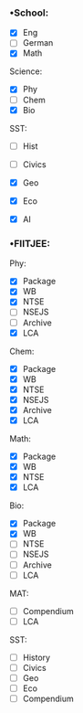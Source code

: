 ### •School:
- [x] Eng
- [ ] German
- [x] Math

Science:
- [x] Phy
- [ ] Chem
- [x] Bio

SST:
- [ ] Hist
- [ ] Civics
- [x] Geo
- [x] Eco

- [x] AI

### •FIITJEE:
Phy:
- [x] Package
- [x] WB
- [x] NTSE
- [ ] NSEJS
- [ ] Archive
- [x] LCA

Chem:
- [x] Package
- [x] WB
- [x] NTSE
- [x] NSEJS
- [x] Archive
- [x] LCA

Math:
- [x] Package
- [x] WB
- [x] NTSE
- [x] LCA

Bio:
- [x] Package
- [x] WB
- [ ] NTSE
- [ ] NSEJS
- [ ] Archive
- [ ] LCA

MAT:
- [ ] Compendium
- [ ] LCA

SST:
- [ ] History
- [ ] Civics
- [ ] Geo
- [ ] Eco
- [ ] Compendium